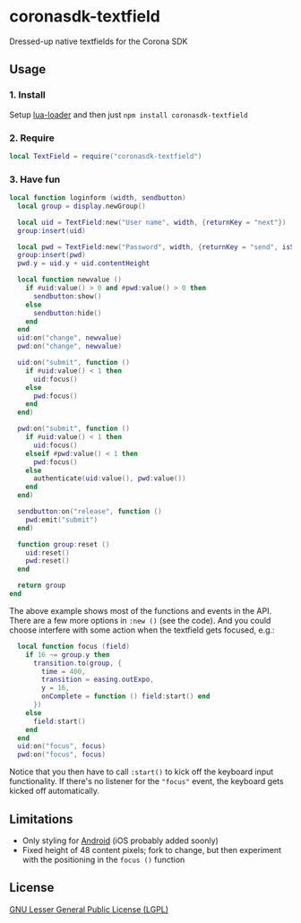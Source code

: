 # coronasdk-textfield

Dressed-up native textfields for the Corona SDK

## Usage

### 1. Install
Setup [lua-loader](https://github.com/wscherphof/lua-loader) and then just `npm install coronasdk-textfield`

### 2. Require
```lua
local TextField = require("coronasdk-textfield")
```

### 3. Have fun
```lua
local function loginform (width, sendbutton)
  local group = display.newGroup()

  local uid = TextField:new("User name", width, {returnKey = "next"})
  group:insert(uid)

  local pwd = TextField:new("Password", width, {returnKey = "send", isSecure = true})
  group:insert(pwd)
  pwd.y = uid.y + uid.contentHeight

  local function newvalue ()
    if #uid:value() > 0 and #pwd:value() > 0 then
      sendbutton:show()
    else
      sendbutton:hide()
    end
  end
  uid:on("change", newvalue)
  pwd:on("change", newvalue)

  uid:on("submit", function ()
    if #uid:value() < 1 then
      uid:focus()
    else
      pwd:focus()
    end
  end)

  pwd:on("submit", function ()
    if #uid:value() < 1 then
      uid:focus()
    elseif #pwd:value() < 1 then
      pwd:focus()
    else
      authenticate(uid:value(), pwd:value())
    end
  end)

  sendbutton:on("release", function ()
    pwd:emit("submit")
  end)

  function group:reset ()
    uid:reset()
    pwd:reset()
  end

  return group
end
```
The above example shows most of the functions and events in the API. There are a few more options in `:new ()` (see the code).
And you could choose interfere with some action when the textfield gets focused, e.g.:
```lua
  local function focus (field)
    if 16 ~= group.y then
      transition.to(group, {
        time = 400,
        transition = easing.outExpo,
        y = 16,
        onComplete = function () field:start() end
      })
    else
      field:start()
    end
  end
  uid:on("focus", focus)
  pwd:on("focus", focus)
```
Notice that you then have to call `:start()` to kick off the keyboard input functionality. If there's no listener for the `"focus"` event, the keyboard gets kicked off automatically.

## Limitations
- Only styling for [Android](http://developer.android.com/design/building-blocks/text-fields.html) (iOS probably added soonly)
- Fixed height of 48 content pixels; fork to change, but then experiment with the positioning in the `focus ()` function 

## License
[GNU Lesser General Public License (LGPL)](http://www.gnu.org/licenses/lgpl-3.0.txt)
